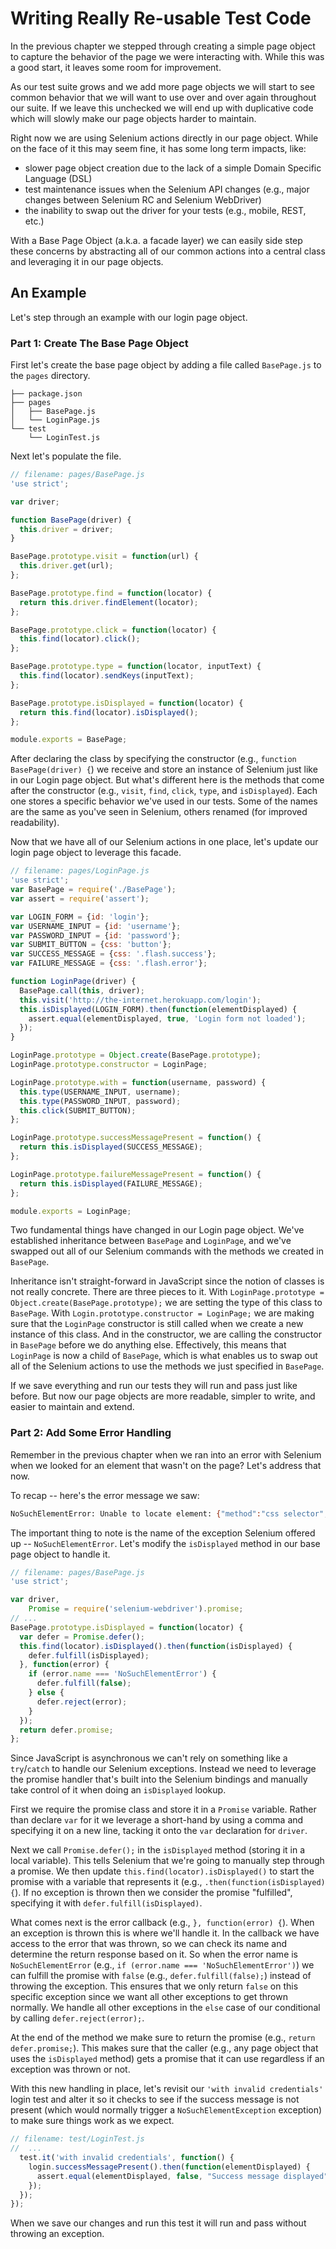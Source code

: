 # Writing Really Re-usable Test Code

In the previous chapter we stepped through creating a simple page object to capture the behavior of the page we were interacting with. While this was a good start, it leaves some room for improvement.

As our test suite grows and we add more page objects we will start to see common behavior that we will want to use over and over again throughout our suite. If we leave this unchecked we will end up with duplicative code which will slowly make our page objects harder to maintain. 

Right now we are using Selenium actions directly in our page object. While on the face of it this may seem fine, it has some long term impacts, like:

+ slower page object creation due to the lack of a simple Domain Specific Language (DSL)
+ test maintenance issues when the Selenium API changes (e.g., major changes between Selenium RC and Selenium WebDriver)
+ the inability to swap out the driver for your tests (e.g., mobile, REST, etc.)

With a Base Page Object (a.k.a. a facade layer) we can easily side step these concerns by abstracting all of our common actions into a central class and leveraging it in our page objects.

## An Example

Let's step through an example with our login page object.

### Part 1: Create The Base Page Object

First let's create the base page object by adding a file called `BasePage.js` to the `pages` directory.

```text
├── package.json
├── pages
│   ├── BasePage.js
│   └── LoginPage.js
└── test
    └── LoginTest.js
```

Next let's populate the file.

```javascript
// filename: pages/BasePage.js
'use strict';

var driver;

function BasePage(driver) {
  this.driver = driver;
}

BasePage.prototype.visit = function(url) {
  this.driver.get(url);
};

BasePage.prototype.find = function(locator) {
  return this.driver.findElement(locator);
};

BasePage.prototype.click = function(locator) {
  this.find(locator).click();
};

BasePage.prototype.type = function(locator, inputText) {
  this.find(locator).sendKeys(inputText);
};

BasePage.prototype.isDisplayed = function(locator) {
  return this.find(locator).isDisplayed();
};

module.exports = BasePage;
```

After declaring the class by specifying the constructor (e.g., `function BasePage(driver) {`) we receive and store an instance of Selenium just like in our Login page object. But what's different here is the methods that come after the constructor (e.g., `visit`, `find`, `click`, `type`, and `isDisplayed`). Each one stores a specific behavior we've used in our tests. Some of the names are the same as you've seen in Selenium, others renamed (for improved readability).

Now that we have all of our Selenium actions in one place, let's update our login page object to leverage this facade.

```javascript
// filename: pages/LoginPage.js
'use strict';
var BasePage = require('./BasePage');
var assert = require('assert');

var LOGIN_FORM = {id: 'login'};
var USERNAME_INPUT = {id: 'username'};
var PASSWORD_INPUT = {id: 'password'};
var SUBMIT_BUTTON = {css: 'button'};
var SUCCESS_MESSAGE = {css: '.flash.success'};
var FAILURE_MESSAGE = {css: '.flash.error'};

function LoginPage(driver) {
  BasePage.call(this, driver);
  this.visit('http://the-internet.herokuapp.com/login');
  this.isDisplayed(LOGIN_FORM).then(function(elementDisplayed) {
    assert.equal(elementDisplayed, true, 'Login form not loaded');
  });
}

LoginPage.prototype = Object.create(BasePage.prototype);
LoginPage.prototype.constructor = LoginPage;

LoginPage.prototype.with = function(username, password) {
  this.type(USERNAME_INPUT, username);
  this.type(PASSWORD_INPUT, password);
  this.click(SUBMIT_BUTTON);
};

LoginPage.prototype.successMessagePresent = function() {
  return this.isDisplayed(SUCCESS_MESSAGE);
};

LoginPage.prototype.failureMessagePresent = function() {
  return this.isDisplayed(FAILURE_MESSAGE);
};

module.exports = LoginPage;
```

Two fundamental things have changed in our Login page object. We've established inheritance between `BasePage` and `LoginPage`, and we've swapped out all of our Selenium commands with the methods we created in `BasePage`. 

Inheritance isn't straight-forward in JavaScript since the notion of classes is not really concrete. There are three pieces to it. With `LoginPage.prototype = Object.create(BasePage.prototype);` we are setting the type of this class to `BasePage`. With `Login.prototype.constructor = LoginPage;` we are making sure that the `LoginPage` constructor is still called when we create a new instance of this class. And in the constructor, we are calling the constructor in `BasePage` before we do anything else. Effectively, this means that `LoginPage` is now a child of `BasePage`, which is what enables us to swap out all of the Selenium actions to use the methods we just specified in `BasePage`.

If we save everything and run our tests they will run and pass just like before. But now our page objects are more readable, simpler to write, and easier to maintain and extend.

### Part 2: Add Some Error Handling

Remember in the previous chapter when we ran into an error with Selenium when we looked for an element that wasn't on the page? Let's address that now.

To recap -- here's the error message we saw:

```sh
NoSuchElementError: Unable to locate element: {"method":"css selector","selector":".flash.success"}
```

The important thing to note is the name of the exception Selenium offered up -- `NoSuchElementError`. Let's modify the `isDisplayed` method in our base page object to handle it.

```javascript
// filename: pages/BasePage.js
'use strict';

var driver,
    Promise = require('selenium-webdriver').promise;
// ...
BasePage.prototype.isDisplayed = function(locator) {
  var defer = Promise.defer();
  this.find(locator).isDisplayed().then(function(isDisplayed) {
    defer.fulfill(isDisplayed);
  }, function(error) {
    if (error.name === 'NoSuchElementError') {
      defer.fulfill(false);
    } else {
      defer.reject(error);
    }
  });
  return defer.promise;
};
```

Since JavaScript is asynchronous we can't rely on something like a `try`/`catch` to handle our Selenium exceptions. Instead we need to leverage the promise handler that's built into the Selenium bindings and manually take control of it when doing an `isDisplayed` lookup.

First we require the promise class and store it in a `Promise` variable. Rather than declare `var` for it we leverage a short-hand by using a comma and specifying it on a new line, tacking it onto the `var` declaration for `driver`.

Next we call `Promise.defer();` in the `isDisplayed` method (storing it in a local variable). This tells Selenium that we're going to manually step through a promise. We then update `this.find(locator).isDisplayed()` to start the promise with a variable that represents it (e.g., `.then(function(isDisplayed) {`). If no exception is thrown then we consider the promise "fulfilled", specifying it with `defer.fulfill(isDisplayed)`.

What comes next is the error callback (e.g., `}, function(error) {`). When an exception is thrown this is where we'll handle it. In the callback we have access to the error that was thrown, so we can check its name and determine the return response based on it. So when the error name is `NoSuchElementError` (e.g., `if (error.name === 'NoSuchElementError')`) we can fulfill the promise with `false` (e.g., `defer.fulfill(false);`) instead of throwing the exception. This ensures that we only return `false` on this specific exception since we want all other exceptions to get thrown normally. We handle all other exceptions in the `else` case of our conditional by calling `defer.reject(error);`.

At the end of the method we make sure to return the promise (e.g., `return defer.promise;`). This makes sure that the caller (e.g., any page object that uses the `isDisplayed` method) gets a promise that it can use regardless if an exception was thrown or not.

With this new handling in place, let's revisit our `'with invalid credentials'` login test and alter it so it checks to see if the success message is not present (which would normally trigger a `NoSuchElementException` exception) to make sure things work as we expect.

```javascript
// filename: test/LoginTest.js
//  ...
  test.it('with invalid credentials', function() {
    login.successMessagePresent().then(function(elementDisplayed) {
      assert.equal(elementDisplayed, false, "Success message displayed");
    });
  });
});

```

When we save our changes and run this test it will run and pass without throwing an exception.
